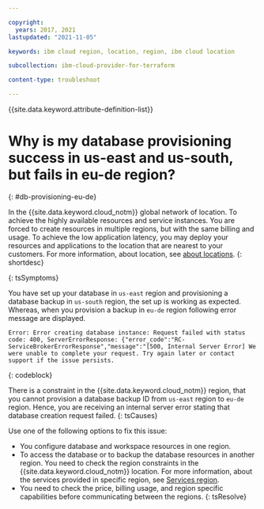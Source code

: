 ```yaml
---

copyright:
  years: 2017, 2021
lastupdated: "2021-11-05"

keywords: ibm cloud region, location, region, ibm cloud location

subcollection: ibm-cloud-provider-for-terraform

content-type: troubleshoot

---
```


{{site.data.keyword.attribute-definition-list}}

# Why is my database provisioning success in us-east and us-south, but fails in eu-de region?
{: #db-provisioning-eu-de}

In the {{site.data.keyword.cloud_notm}} global network of location. To achieve the highly available resources and service instances. You are forced to create resources in multiple regions, but with the same billing and usage. To achieve the low application latency, you may deploy your resources and applications to the location that are nearest to your customers. For more information, about location, see [about locations](/docs/overview?topic=overview-locations).
{: shortdesc}

{: tsSymptoms}

You have set up your database in `us-east` region and provisioning a database backup in `us-south` region, the set up is working as expected. Whereas, when you provision a backup in `eu-de` region following error message are displayed.

```
Error: Error creating database instance: Request failed with status code: 400, ServerErrorResponse: {"error_code":"RC-ServiceBrokerErrorResponse","message":"[500, Internal Server Error] We were unable to complete your request. Try again later or contact support if the issue persists.
```
{: codeblock}

There is a constraint in the {{site.data.keyword.cloud_notm}} region, that you cannot provision a database backup ID from `us-east` region to `eu-de` region. Hence, you are receiving an internal server error stating that database creation request failed.
{: tsCauses}

Use one of the following options to fix this issue:
- You configure database and workspace resources in one region.
- To access the database or to backup the database resources in another region. You need to check the region constraints in the {{site.data.keyword.cloud_notm}} location. For more information, about the services provided in specific region, see [Services region](/docs/overview?topic=overview-services_region#paas-services).
- You need to check the price, billing usage, and region specific capabilities before communicating between the regions.
{: tsResolve}




